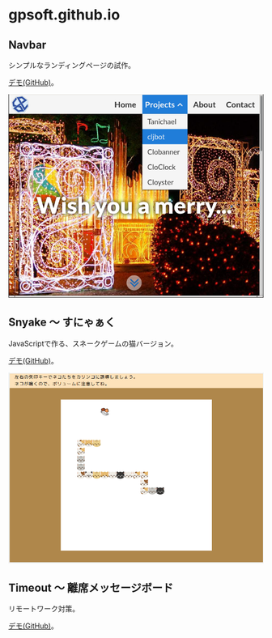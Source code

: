 # gpsoft.github.io

## Navbar

シンプルなランディングページの試作。

[デモ(GitHub)](https://gpsoft.github.io/navbar/index.html)。

![navbar](ss/navbar.png)

## Snyake 〜 すにゃぁく

JavaScriptで作る、スネークゲームの猫バージョン。

[デモ(GitHub)](https://gpsoft.github.io/snyake/index.html)。

![snyake](ss/snyake.png)

## Timeout 〜 離席メッセージボード

リモートワーク対策。

[デモ(GitHub)](https://gpsoft.github.io/timeout/index.html)。

